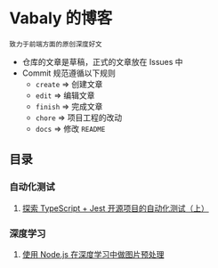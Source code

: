 # Vabaly 的博客

    致力于前端方面的原创深度好文

* 仓库的文章是草稿，正式的文章放在 Issues 中
* Commit 规范遵循以下规则
    * `create` => 创建文章
    * `edit` => 编辑文章
    * `finish` => 完成文章
    * `chore` => 项目工程的改动
    * `docs` => 修改 `README`

## 目录

### 自动化测试

1. [探索 TypeScript + Jest 开源项目的自动化测试（上）](https://github.com/vabaly/blog/issues/1)

### 深度学习

1. [使用 Node.js 在深度学习中做图片预处理](https://github.com/vabaly/blog/issues/2)
